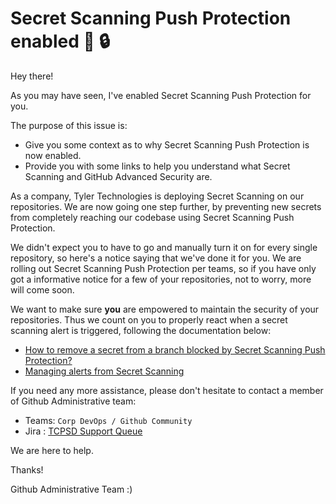 # Secret Scanning Push Protection enabled :wave: :lock:

Hey there!

As you may have seen, I've enabled Secret Scanning Push Protection for you.


The purpose of this issue is:

- Give you some context as to why Secret Scanning Push Protection is now enabled.
- Provide you with some links to help you understand what Secret Scanning and GitHub Advanced Security are.

As a company, Tyler Technologies is  deploying Secret Scanning on our repositories. We are now going one step further, by preventing new secrets from completely reaching our codebase using Secret Scanning Push Protection.

We didn't expect you to have to go and manually turn it on for every single repository, so here's a notice saying that we've done it for you.
We are rolling out Secret Scanning Push Protection per teams, so if you have only got a informative notice for a few of your repositories, not to worry, more will come soon.

We want to make sure **you** are empowered to maintain the security of your repositories. Thus we count on you to properly react when a secret scanning alert is triggered, following the documentation below:


- [How to remove a secret from a branch blocked by Secret Scanning Push Protection?](https://docs.github.com/en/enterprise-cloud@latest/code-security/secret-scanning/pushing-a-branch-blocked-by-push-protection)
- [Managing alerts from Secret Scanning](https://docs.github.com/en/enterprise-cloud@latest/code-security/secret-scanning/managing-alerts-from-secret-scanning)


If you need any more assistance, please don't hesitate to contact a member of Github Administrative team:
- Teams: `Corp DevOps / Github Community`
- Jira : [TCPSD Support Queue](https://tylerjira.tylertech.com/servicedesk/customer/portal/21)

We are here to help.

Thanks!

Github Administrative Team :)
